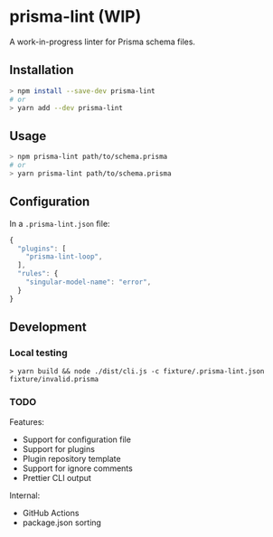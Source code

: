 # prisma-lint (WIP)

A work-in-progress linter for Prisma schema files.

## Installation

```sh
> npm install --save-dev prisma-lint
# or
> yarn add --dev prisma-lint
```

## Usage

```sh
> npm prisma-lint path/to/schema.prisma
# or
> yarn prisma-lint path/to/schema.prisma
```

## Configuration

In a `.prisma-lint.json` file:

```js
{
  "plugins": [
    "prisma-lint-loop",
  ],
  "rules": {
    "singular-model-name": "error",
  }
}
```

## Development

### Local testing

```
> yarn build && node ./dist/cli.js -c fixture/.prisma-lint.json fixture/invalid.prisma
```

### TODO

Features:

- Support for configuration file
- Support for plugins
- Plugin repository template
- Support for ignore comments
- Prettier CLI output

Internal:

- GitHub Actions
- package.json sorting
